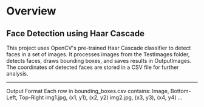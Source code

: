 # Overview
## Face Detection using Haar Cascade
This project uses OpenCV's pre-trained Haar Cascade classifier to detect faces in a set of images.
It processes images from the TestImages folder, detects faces, draws bounding boxes, and saves results in OutputImages.
The coordinates of detected faces are stored in a CSV file for further analysis.


---
Output Format
Each row in bounding_boxes.csv contains:
Image, Bottom-Left, Top-Right
img1.jpg, (x1, y1), (x2, y2)
img2.jpg, (x3, y3), (x4, y4)
...
